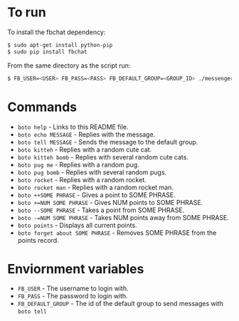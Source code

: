 # To run
To install the fbchat dependency:
```bash
$ sudo apt-get install python-pip
$ sudo pip install fbchat
```

From the same directory as the script run:
```bash
$ FB_USER=<USER> FB_PASS=<PASS> FB_DEFAULT_GROUP=<GROUP_ID> ./messengerbot.py
```

# Commands
  - `boto help` - Links to this README file.
  - `boto echo MESSAGE` - Replies with the message.
  - `boto tell MESSAGE` - Sends the message to the default group.
  - `boto kitteh` - Replies with a random cute cat.
  - `boto kitteh bomb` - Replies with several random cute cats.
  - `boto pug me` - Replies with a random pug.
  - `boto pug bomb` - Replies with several random pugs.
  - `boto rocket` - Replies with a random rocket.
  - `boto rocket man` - Replies with a random rocket man.
  - `boto ++SOME PHRASE` - Gives a point to SOME PHRASE.
  - `boto +=NUM SOME PHRASE` - Gives NUM points to SOME PHRASE.
  - `boto --SOME PHRASE` - Takes a point from SOME PHRASE.
  - `boto -=NUM SOME PHRASE` - Takes NUM points away from SOME PHRASE.
  - `boto points` - Displays all current points.
  - `boto forget about SOME PHRASE` - Removes SOME PHRASE from the points record.
  
# Enviornment variables
  - `FB_USER` - The username to login with.
  - `FB_PASS` - The password to login with.
  - `FB_DEFAULT_GROUP` - The id of the default group to send messages with `boto tell`
